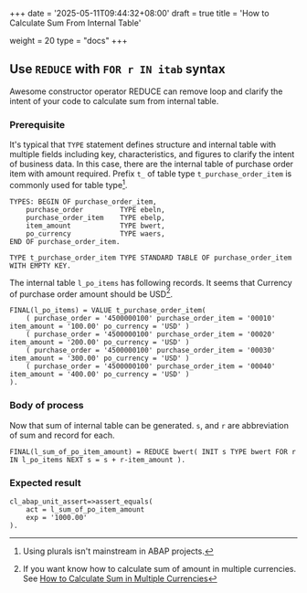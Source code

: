 +++
date = '2025-05-11T09:44:32+08:00'
draft = true
title = 'How to Calculate Sum From Internal Table'

weight = 20
type = "docs"
+++

## Use `REDUCE` with `FOR r IN itab` syntax

Awesome constructor operator REDUCE can remove loop and clarify the intent of your code to calculate sum from internal table. 

### Prerequisite

It's typical that `TYPE` statement defines structure and internal table with multiple fields including key, characteristics, and figures to clarify the intent of business data. In this case, there are the internal table of purchase order item with amount required. Prefix `t_` of table type  `t_purchase_order_item` is commonly used for table type[^1]. 

```abap
TYPES: BEGIN OF purchase_order_item,
    purchase_order         TYPE ebeln,
    purchase_order_item    TYPE ebelp,
    item_amount            TYPE bwert,
    po_currency            TYPE waers,
END OF purchase_order_item.

TYPE t_purchase_order_item TYPE STANDARD TABLE OF purchase_order_item WITH EMPTY KEY.
```

The internal table `l_po_items` has following records. It seems that Currency of purchase order amount should be USD[^2]. 

```abap
FINAL(l_po_items) = VALUE t_purchase_order_item(
    ( purchase_order = '4500000100' purchase_order_item = '00010' item_amount = '100.00' po_currency = 'USD' )
    ( purchase_order = '4500000100' purchase_order_item = '00020' item_amount = '200.00' po_currency = 'USD' )
    ( purchase_order = '4500000100' purchase_order_item = '00030' item_amount = '300.00' po_currency = 'USD' )
    ( purchase_order = '4500000100' purchase_order_item = '00040' item_amount = '400.00' po_currency = 'USD' )
).
```

### Body of process

Now that sum of internal table can be generated. `s`, and `r` are abbreviation of sum and record for each.

```abap
FINAL(l_sum_of_po_item_amount) = REDUCE bwert( INIT s TYPE bwert FOR r IN l_po_items NEXT s = s + r-item_amount ).
```

### Expected result

```abap
cl_abap_unit_assert=>assert_equals(
    act = l_sum_of_po_item_amount
    exp = '1000.00'
).
```

[^1]: Using plurals isn't mainstream in ABAP[^3] projects.
[^2]: If you want know how to calculate sum of amount in multiple currencies. See [How to Calculate Sum in Multiple Currencies](../calculate-sum-in-multiple-currencies)
[^3]: ABAP: Advanced Business Application Programming